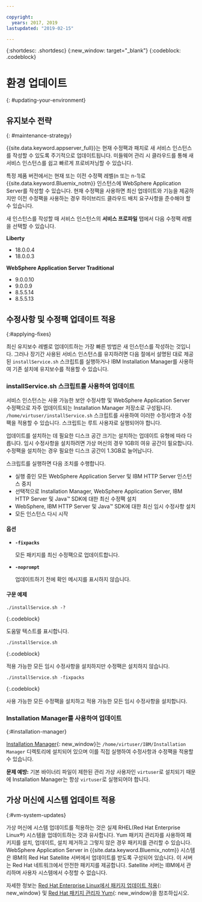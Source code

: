 ```yaml
---

copyright:
  years: 2017, 2019
lastupdated: "2019-02-15"

---
```


{:shortdesc: .shortdesc}
{:new_window: target="_blank"}
{:codeblock: .codeblock}

# 환경 업데이트
{: #updating-your-environment}

## 유지보수 전략
{: #maintenance-strategy}

{{site.data.keyword.appserver_full}}는 현재 수정팩과 패치로 새 서비스 인스턴스를 작성할 수 있도록 주기적으로 업데이트됩니다. 미들웨어 관리 시 클라우드를 통해 새 서비스 인스턴스를 쉽고 빠르게 프로비저닝할 수 있습니다.

특정 제품 버전에서는 현재 또는 이전 수정팩 레벨(n 또는 n-1)로 {{site.data.keyword.Bluemix_notm}} 인스턴스에 WebSphere Application Server를 작성할 수 있습니다. 현재 수정팩을 사용하면 최신 업데이트와 기능을 제공하지만 이전 수정팩을 사용하는 경우 하이브리드 클라우드 배치 요구사항을 준수해야 할 수 있습니다.

새 인스턴스를 작성할 때 서비스 인스턴스의 **서비스 프로파일** 탭에서 다음 수정팩 레벨을 선택할 수 있습니다.

**Liberty**
  * 18.0.0.4
  * 18.0.0.3

**WebSphere Application Server Traditional**
  * 9.0.0.10
  * 9.0.0.9
  * 8.5.5.14
  * 8.5.5.13

## 수정사항 및 수정팩 업데이트 적용
{:#applying-fixes}

최신 유지보수 레벨로 업데이트하는 가장 빠른 방법은 새 인스턴스를 작성하는 것입니다. 그러나 장기간 사용된 서비스 인스턴스를 유지하려면 다음 절에서 설명된 대로 제공된 `installService.sh` 스크립트를 실행하거나 IBM Installation Manager를 사용하여 기존 설치에 유지보수를 적용할 수 있습니다.

### installService.sh 스크립트를 사용하여 업데이트

서비스 인스턴스는 사용 가능한 보안 수정사항 및 WebSphere Application Server 수정팩으로 자주 업데이트되는 Installation Manager 저장소로 구성됩니다. `/home/virtuser/installService.sh` 스크립트를 사용하여 이러한 수정사항과 수정팩을 적용할 수 있습니다. 스크립트는 루트 사용자로 실행되어야 합니다.

업데이트를 설치하는 데 필요한 디스크 공간 크기는 설치하는 업데이트 유형에 따라 다릅니다. 임시 수정사항을 설치하려면 가상 머신의 경우 1GB의 여유 공간이 필요합니다. 수정팩을 설치하는 경우 필요한 디스크 공간이 1.3GB로 늘어납니다.

스크립트를 실행하면 다음 조치를 수행합니다.

* 실행 중인 모든 WebSphere Application Server 및 IBM HTTP Server 인스턴스 중지
* 선택적으로 Installation Manager, WebSphere Application Server, IBM HTTP Server 및 Java&trade; SDK에 대한 최신 수정팩 설치
* WebSphere, IBM HTTP Server 및 Java&trade; SDK에 대한 최신 임시 수정사항 설치
* 모든 인스턴스 다시 시작

#### 옵션
* **`-fixpacks`**

    모든 패키지를 최신 수정팩으로 업데이트합니다.
* **`-noprompt`**

    업데이트하기 전에 확인 메시지를 표시하지 않습니다.

#### 구문 예제

```
./installService.sh -?
```
{:.codeblock}

도움말 텍스트를 표시합니다.


```
./installService.sh
```
{:.codeblock}

적용 가능한 모든 임시 수정사항을 설치하지만 수정팩은 설치하지 않습니다.


```
./installService.sh -fixpacks
```
{:.codeblock}

사용 가능한 모든 수정팩을 설치하고 적용 가능한 모든 임시 수정사항을 설치합니다.

### Installation Manager를 사용하여 업데이트
{:#installation-manager}

[Installation Manager](http://www.ibm.com/support/knowledgecenter/SSDV2W_1.8.5/){: new_window}는 `/home/virtuser/IBM/Installation Manager` 디렉토리에 설치되어 있으며 이를 직접 실행하여 수정사항과 수정팩을 적용할 수 있습니다.

**문제 예방:** 기본 바이너리 파일이 제한된 관리 가상 사용자인 `virtuser`로 설치되기 때문에 Installation Manager는 항상 `virtuser`로 실행되어야 합니다.

## 가상 머신에 시스템 업데이트 적용
{:#vm-system-updates}

가상 머신에 시스템 업데이트를 적용하는 것은 실제 RHEL(Red Hat Enterprise Linux&reg;) 시스템을 업데이트하는 것과 유사합니다. Yum 패키지 관리자를 사용하여 패키지를 설치, 업데이트, 설치 제거하고 그렇지 않은 경우 패키지를 관리할 수 있습니다. WebSphere Application Server in {{site.data.keyword.Bluemix_notm}} 시스템은 IBM의 Red Hat Satellite 서버에서 업데이트를 받도록 구성되어 있습니다. 이 서버는 Red Hat 네트워크에서 안전한 패키지를 제공합니다. Satellite 서버는 IBM에서 관리하며 사용자 시스템에서 수정할 수 없습니다.

자세한 정보는 [Red Hat Enterprise Linux에서 패키지 업데이트 적용](https://access.redhat.com/articles/11258#rhel6){: new_window} 및 [Red Hat 패키지 관리자 Yum](https://access.redhat.com/documentation/en-US/Red_Hat_Enterprise_Linux/6/html/Deployment_Guide/ch-yum.html){: new_window}을 참조하십시오.
